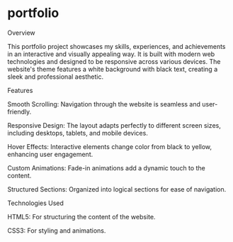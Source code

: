 # portfolio
Overview

This portfolio project showcases my skills, experiences, and achievements in an interactive and visually appealing way. It is built with modern web technologies and designed to be responsive across various devices. The website's theme features a white background with black text, creating a sleek and professional aesthetic.

Features

Smooth Scrolling: Navigation through the website is seamless and user-friendly.

Responsive Design: The layout adapts perfectly to different screen sizes, including desktops, tablets, and mobile devices.

Hover Effects: Interactive elements change color from black to yellow, enhancing user engagement.

Custom Animations: Fade-in animations add a dynamic touch to the content.

Structured Sections: Organized into logical sections for ease of navigation.

Technologies Used

HTML5: For structuring the content of the website.

CSS3: For styling and animations.
